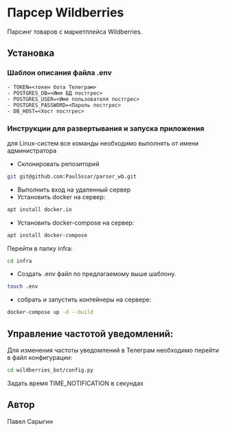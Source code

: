 # Парсер Wildberries
Парсинг товаров с маркетплейса Wildberries. 

## Установка
### Шаблон описания файла .env

    - TOKEN=<токен бота Телеграм>
    - POSTGRES_DB=<Имя БД постгрес> 
    - POSTGRES_USER=<Имя пользователя постгрес>
    - POSTGRES_PASSWORD=<Пароль постгрес>
    - DB_HOST=<Хост постгрес>
 
### Инструкции для развертывания и запуска приложения
для Linux-систем все команды необходимо выполнять от имени администратора
- Склонировать репозиторий
```bash
git git@github.com:PaulSssar/parser_wb.git
```
- Выполнить вход на удаленный сервер
- Установить docker на сервер:
```bash
apt install docker.io 
```
- Установить docker-compose на сервер:
```bash
apt install docker-compose
```
Перейти в папку infra:
```bash
cd infra
```
- Создать .env файл по предлагаемому выше шаблону.
```bash
touch .env
```
- собрать и запустить контейнеры на сервере:
```bash
docker-compose up -d --build
```

## Управление частотой уведомлений:
Для изменения частоты уведомлений в Телеграм необходимо перейти в файл конфигурации:
```bash
cd wildberries_bot/config.py
```
Задать время TIME_NOTIFICATION в секундах

## Автор
Павел Сарыгин 